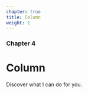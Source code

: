 ```yaml
---
chapter: true
title: Column
weight: 1
---
```


### Chapter 4

# Column

Discover what I can do for you.
